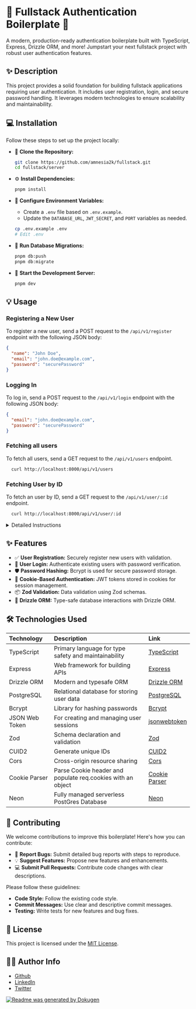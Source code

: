 # 🚀 Fullstack Authentication Boilerplate 🔐

A modern, production-ready authentication boilerplate built with TypeScript, Express, Drizzle ORM, and more! Jumpstart your next fullstack project with robust user authentication features.

## ✨ Description

This project provides a solid foundation for building fullstack applications requiring user authentication. It includes user registration, login, and secure password handling. It leverages modern technologies to ensure scalability and maintainability.

## 💻 Installation

Follow these steps to set up the project locally:

- 👯 **Clone the Repository:**

  ```bash
  git clone https://github.com/amnesia2k/fullstack.git
  cd fullstack/server
  ```

- ⚙️ **Install Dependencies:**

  ```bash
  pnpm install
  ```

- 📝 **Configure Environment Variables:**

  - Create a `.env` file based on `.env.example`.
  - Update the `DATABASE_URL`, `JWT_SECRET`, and `PORT` variables as needed.

  ```bash
  cp .env.example .env
  # Edit .env
  ```

- 💾 **Run Database Migrations:**

  ```bash
  pnpm db:push
  pnpm db:migrate
  ```

- 🚀 **Start the Development Server:**
  ```bash
  pnpm dev
  ```

## 💡 Usage

### Registering a New User

To register a new user, send a POST request to the `/api/v1/register` endpoint with the following JSON body:

```json
{
  "name": "John Doe",
  "email": "john.doe@example.com",
  "password": "securePassword"
}
```

### Logging In

To log in, send a POST request to the `/api/v1/login` endpoint with the following JSON body:

```json
{
  "email": "john.doe@example.com",
  "password": "securePassword"
}
```

### Fetching all users

To fetch all users, send a GET request to the `/api/v1/users` endpoint.

```bash
  curl http://localhost:8000/api/v1/users
```

### Fetching User by ID

To fetch an user by ID, send a GET request to the `/api/v1/user/:id` endpoint.

```bash
  curl http://localhost:8000/api/v1/user/:id
```

<details>
<summary>Detailed Instructions</summary>

1.  **Clone the repository:** Follow the `git clone` command as outlined in the Installation section.
2.  **Install dependencies:** Ensure all dependencies are installed using `pnpm install`.
3.  **Set up the database:**
    - Make sure you have a PostgreSQL database instance running.
    - Update the `DATABASE_URL` in your `.env` file to point to your database.
4.  **Run migrations:** This will create the necessary tables in your database.
5.  **Start the server:** Use the `pnpm dev` command to start the development server with hot-reloading.
</details>

## ✨ Features

- ✅ **User Registration:** Securely register new users with validation.
- 🔑 **User Login:** Authenticate existing users with password verification.
- 🛡️ **Password Hashing:** Bcrypt is used for secure password storage.
- 🍪 **Cookie-Based Authentication:** JWT tokens stored in cookies for session management.
- 📦 **Zod Validation:** Data validation using Zod schemas.
- 🚀 **Drizzle ORM:** Type-safe database interactions with Drizzle ORM.

## 🛠️ Technologies Used

| Technology     | Description                                                 | Link                                                        |
| :------------- | :---------------------------------------------------------- | :---------------------------------------------------------- |
| TypeScript     | Primary language for type safety and maintainability        | [TypeScript](https://www.typescriptlang.org/)               |
| Express        | Web framework for building APIs                             | [Express](https://expressjs.com/)                           |
| Drizzle ORM    | Modern and typesafe ORM                                     | [Drizzle ORM](https://orm.drizzle.team/)                    |
| PostgreSQL     | Relational database for storing user data                   | [PostgreSQL](https://www.postgresql.org/)                   |
| Bcrypt         | Library for hashing passwords                               | [Bcrypt](https://www.npmjs.com/package/bcrypt)              |
| JSON Web Token | For creating and managing user sessions                     | [jsonwebtoken](https://www.npmjs.com/package/jsonwebtoken)  |
| Zod            | Schema declaration and validation                           | [Zod](https://github.com/colinhacks/zod)                    |
| CUID2          | Generate unique IDs                                         | [CUID2](https://github.com/paralleldrive/cuid2)             |
| Cors           | Cross-origin resource sharing                               | [Cors](https://github.com/expressjs/cors)                   |
| Cookie Parser  | Parse Cookie header and populate req.cookies with an object | [Cookie Parser](https://github.com/expressjs/cookie-parser) |
| Neon           | Fully managed serverless PostGres Database                  | [Neon](https://neon.tech/)                                  |

## 🤝 Contributing

We welcome contributions to improve this boilerplate! Here's how you can contribute:

- 🐛 **Report Bugs:** Submit detailed bug reports with steps to reproduce.
- 💡 **Suggest Features:** Propose new features and enhancements.
- 💻 **Submit Pull Requests:** Contribute code changes with clear descriptions.

Please follow these guidelines:

- **Code Style:** Follow the existing code style.
- **Commit Messages:** Use clear and descriptive commit messages.
- **Testing:** Write tests for new features and bug fixes.

## 📝 License

This project is licensed under the [MIT License](LICENSE).

## 👨‍💻 Author Info

- [Github](https://github.com/amnesia2k)
- [LinkedIn](https://www.linkedin.com/in/olatilewaolatoye/)
- [Twitter](https://x.com/@olathedev_)

[![Readme was generated by Dokugen](https://img.shields.io/badge/Readme%20was%20generated%20by-Dokugen-brightgreen)](https://www.npmjs.com/package/dokugen)
